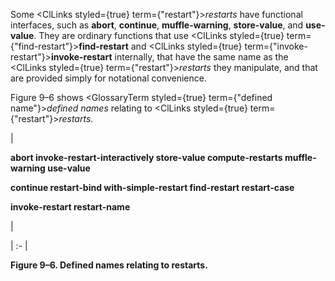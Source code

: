  



Some <ClLinks styled={true} term={"restart"}><i>restarts</i></ClLinks> have functional interfaces, such as **abort**, **continue**, **muffle-warning**, **store-value**, and **use-value**. They are ordinary functions that use <ClLinks styled={true} term={"find-restart"}><b>find-restart</b></ClLinks> and <ClLinks styled={true} term={"invoke-restart"}><b>invoke-restart</b></ClLinks> internally, that have the same name as the <ClLinks styled={true} term={"restart"}><i>restarts</i></ClLinks> they manipulate, and that are provided simply for notational convenience. 



Figure 9–6 shows <GlossaryTerm styled={true} term={"defined name"}><i>defined names</i></GlossaryTerm> relating to <ClLinks styled={true} term={"restart"}><i>restarts</i></ClLinks>. 



|<p>**abort invoke-restart-interactively store-value compute-restarts muffle-warning use-value** </p><p>**continue restart-bind with-simple-restart find-restart restart-case** </p><p>**invoke-restart restart-name**</p>|

| :- |





**Figure 9–6. Defined names relating to restarts.** 



